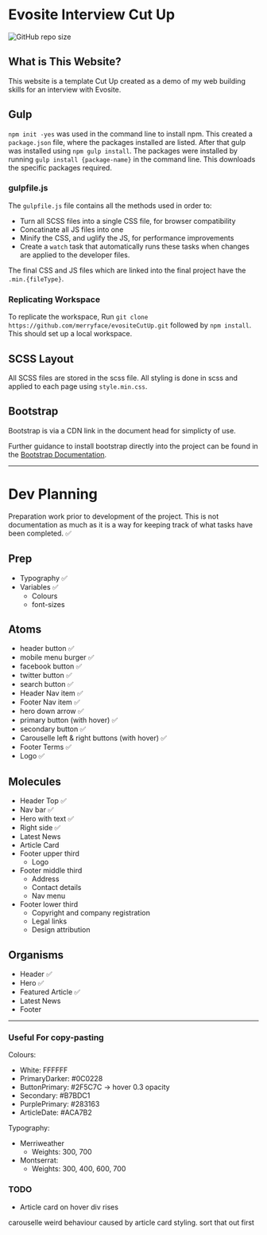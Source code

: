 # Evosite Interview Cut Up
![GitHub repo size](https://img.shields.io/github/repo-size/merryface/evositeCutUp?logo=GitHub&style=for-the-badge)

## What is This Website?
This website is a template Cut Up created as a demo of my web building skills for an interview with Evosite. 


## Gulp
`npm init -yes` was used in the command line to install npm. This created a `package.json` file, where the packages installed are listed. After that gulp was installed using `npm gulp install`.
The packages were installed by running `gulp install {package-name}` in the command line. This downloads the specific packages required.

### gulpfile.js
The `gulpfile.js` file contains all the methods used in order to:
- Turn all SCSS files into a single CSS file, for browser compatibility
- Concatinate all JS files into one
- Minify the CSS, and uglify the JS, for performance improvements
- Create a `watch` task that automatically runs these tasks when changes are applied to the developer files.

The final CSS and JS files which are linked into the final project have the `.min.{fileType}`.

### Replicating Workspace
To replicate the workspace, Run `git clone https://github.com/merryface/evositeCutUp.git` followed by `npm install`. This should set up a local workspace.

## SCSS Layout
All SCSS files are stored in the scss file. All styling is done in scss and applied to each page using `style.min.css`.

## Bootstrap
Bootstrap is via a CDN link in the document head for simplicty of use.

Further guidance to install bootstrap directly into the project can be found in the [Bootstrap Documentation](https://getbootstrap.com/docs/4.0/getting-started/introduction/).

---

# Dev Planning
Preparation work prior to development of the project. This is not documentation as much as it is a way for keeping track of what tasks have been completed. ✅

## Prep
- Typography  ✅
- Variables  ✅
  - Colours
  - font-sizes


## Atoms
- header button  ✅
- mobile menu burger ✅
- facebook button ✅
- twitter button ✅
- search button ✅
- Header Nav item ✅
- Footer Nav item ✅
- hero down arrow ✅
- primary button (with hover) ✅
- secondary button ✅
- Carouselle left & right buttons (with hover) ✅
- Footer Terms ✅
- Logo ✅
## Molecules
- Header Top ✅
- Nav bar ✅
- Hero with text ✅
- Right side ✅
- Latest News
- Article Card
- Footer upper third
  - Logo
- Footer middle third
  - Address
  - Contact details
  - Nav menu
- Footer lower third
  - Copyright and company registration
  - Legal links
  - Design attribution

## Organisms
- Header ✅
- Hero ✅
- Featured Article ✅
- Latest News
- Footer
---
### Useful For copy-pasting
Colours:
- White: FFFFFF
- PrimaryDarker: #0C0228
- ButtonPrimary: #2F5C7C -> hover 0.3 opacity
- Secondary: #B7BDC1
- PurplePrimary: #283163
- ArticleDate: #ACA7B2

Typography:
- Merriweather
  - Weights: 300, 700
- Montserrat:
  - Weights: 300, 400, 600, 700


### TODO
- Article card on hover div rises




carouselle weird behaviour caused by article card styling. sort that out first